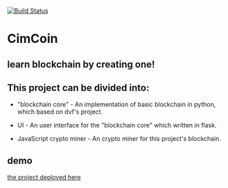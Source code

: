[![Build Status](https://travis-ci.org/eeddaann/blockchain.svg?branch=master)](https://travis-ci.org/eeddaann/blockchain)
# CimCoin 

## learn blockchain by creating one!
 

## This project can be divided into:
- "blockchain core" - An implementation of basic blockchain in python, which based on dvf's project.

- UI - An user interface for the "blockchain core" which written in flask.

- JavaScript crypto miner - An crypto miner for this project's blockchain.

## demo
 [the project deployed here](https://cimcoin.herokuapp.com)
 



